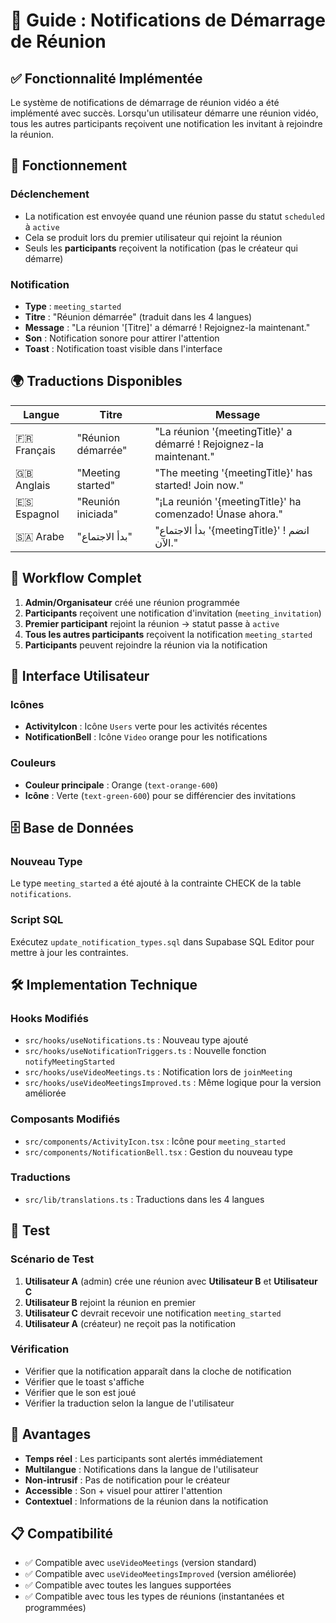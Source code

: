 # 🎯 Guide : Notifications de Démarrage de Réunion

## ✅ Fonctionnalité Implémentée

Le système de notifications de démarrage de réunion vidéo a été implémenté avec succès. Lorsqu'un utilisateur démarre une réunion vidéo, tous les autres participants reçoivent une notification les invitant à rejoindre la réunion.

## 🔧 Fonctionnement

### Déclenchement
- La notification est envoyée quand une réunion passe du statut `scheduled` à `active`
- Cela se produit lors du premier utilisateur qui rejoint la réunion
- Seuls les **participants** reçoivent la notification (pas le créateur qui démarre)

### Notification
- **Type** : `meeting_started`
- **Titre** : "Réunion démarrée" (traduit dans les 4 langues)
- **Message** : "La réunion '[Titre]' a démarré ! Rejoignez-la maintenant."
- **Son** : Notification sonore pour attirer l'attention
- **Toast** : Notification toast visible dans l'interface

## 🌍 Traductions Disponibles

| Langue | Titre | Message |
|--------|-------|---------|
| 🇫🇷 Français | "Réunion démarrée" | "La réunion '{meetingTitle}' a démarré ! Rejoignez-la maintenant." |
| 🇬🇧 Anglais | "Meeting started" | "The meeting '{meetingTitle}' has started! Join now." |
| 🇪🇸 Espagnol | "Reunión iniciada" | "¡La reunión '{meetingTitle}' ha comenzado! Únase ahora." |
| 🇸🇦 Arabe | "بدأ الاجتماع" | "بدأ الاجتماع '{meetingTitle}' ! انضم الآن." |

## 🔄 Workflow Complet

1. **Admin/Organisateur** créé une réunion programmée
2. **Participants** reçoivent une notification d'invitation (`meeting_invitation`)
3. **Premier participant** rejoint la réunion → statut passe à `active`
4. **Tous les autres participants** reçoivent la notification `meeting_started`
5. **Participants** peuvent rejoindre la réunion via la notification

## 🎨 Interface Utilisateur

### Icônes
- **ActivityIcon** : Icône `Users` verte pour les activités récentes
- **NotificationBell** : Icône `Video` orange pour les notifications

### Couleurs
- **Couleur principale** : Orange (`text-orange-600`)
- **Icône** : Verte (`text-green-600`) pour se différencier des invitations

## 🗄️ Base de Données

### Nouveau Type
Le type `meeting_started` a été ajouté à la contrainte CHECK de la table `notifications`.

### Script SQL
Exécutez `update_notification_types.sql` dans Supabase SQL Editor pour mettre à jour les contraintes.

## 🛠️ Implementation Technique

### Hooks Modifiés
- `src/hooks/useNotifications.ts` : Nouveau type ajouté
- `src/hooks/useNotificationTriggers.ts` : Nouvelle fonction `notifyMeetingStarted`
- `src/hooks/useVideoMeetings.ts` : Notification lors de `joinMeeting`
- `src/hooks/useVideoMeetingsImproved.ts` : Même logique pour la version améliorée

### Composants Modifiés
- `src/components/ActivityIcon.tsx` : Icône pour `meeting_started`
- `src/components/NotificationBell.tsx` : Gestion du nouveau type

### Traductions
- `src/lib/translations.ts` : Traductions dans les 4 langues

## 🧪 Test

### Scénario de Test
1. **Utilisateur A** (admin) crée une réunion avec **Utilisateur B** et **Utilisateur C**
2. **Utilisateur B** rejoint la réunion en premier
3. **Utilisateur C** devrait recevoir une notification `meeting_started`
4. **Utilisateur A** (créateur) ne reçoit pas la notification

### Vérification
- Vérifier que la notification apparaît dans la cloche de notification
- Vérifier que le toast s'affiche
- Vérifier que le son est joué
- Vérifier la traduction selon la langue de l'utilisateur

## 🚀 Avantages

- **Temps réel** : Les participants sont alertés immédiatement
- **Multilangue** : Notifications dans la langue de l'utilisateur
- **Non-intrusif** : Pas de notification pour le créateur
- **Accessible** : Son + visuel pour attirer l'attention
- **Contextuel** : Informations de la réunion dans la notification

## 📋 Compatibilité

- ✅ Compatible avec `useVideoMeetings` (version standard)
- ✅ Compatible avec `useVideoMeetingsImproved` (version améliorée)
- ✅ Compatible avec toutes les langues supportées
- ✅ Compatible avec tous les types de réunions (instantanées et programmées) 